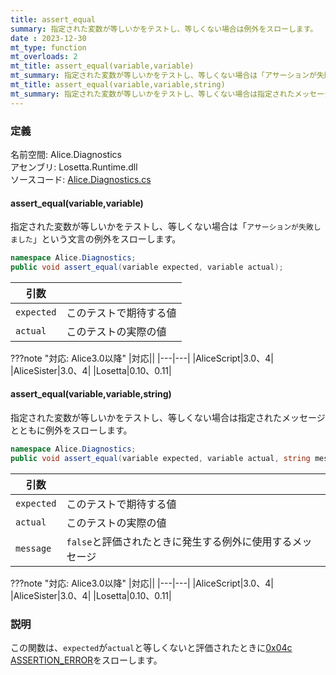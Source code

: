 ```yaml
---
title: assert_equal
summary: 指定された変数が等しいかをテストし、等しくない場合は例外をスローします。
date : 2023-12-30
mt_type: function
mt_overloads: 2
mt_title: assert_equal(variable,variable)
mt_summary: 指定された変数が等しいかをテストし、等しくない場合は「アサーションが失敗しました」という文言の例外をスローします。
mt_title: assert_equal(variable,variable,string)
mt_summary: 指定された変数が等しいかをテストし、等しくない場合は指定されたメッセージとともに例外をスローします。
---
```


### 定義
名前空間: Alice.Diagnostics<br/>
アセンブリ: Losetta.Runtime.dll<br/>
ソースコード: [Alice.Diagnostics.cs](https://github.com/WSOFT-Project/Losetta/blob/master/Losetta.Runtime/Alice.Diagnostics.cs)

#### assert_equal(variable,variable)

指定された変数が等しいかをテストし、等しくない場合は「`アサーションが失敗しました`」という文言の例外をスローします。

```cs title="AliceScript"
namespace Alice.Diagnostics;
public void assert_equal(variable expected, variable actual);
```

|引数| |
|-|-|
|`expected`|このテストで期待する値|
|`actual`|このテストの実際の値|

???note "対応: Alice3.0以降"
    |対応||
    |---|---|
    |AliceScript|3.0、4|
    |AliceSister|3.0、4|
    |Losetta|0.10、0.11|

#### assert_equal(variable,variable,string)

指定された変数が等しいかをテストし、等しくない場合は指定されたメッセージとともに例外をスローします。

```cs title="AliceScript"
namespace Alice.Diagnostics;
public void assert_equal(variable expected, variable actual, string message);
```

|引数| |
|-|-|
|`expected`|このテストで期待する値|
|`actual`|このテストの実際の値|
|`message`|`false`と評価されたときに発生する例外に使用するメッセージ|

???note "対応: Alice3.0以降"
    |対応||
    |---|---|
    |AliceScript|3.0、4|
    |AliceSister|3.0、4|
    |Losetta|0.10、0.11|

### 説明
この関数は、`expected`が`actual`と等しくないと評価されたときに[0x04c ASSERTION_ERROR](../../../exceptions/0x04c.md)をスローします。
